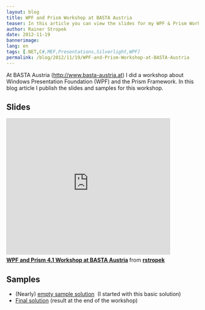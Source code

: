 ```yaml
---
layout: blog
title: WPF and Prism Workshop at BASTA Austria
teaser: In this article you can view the slides for my WPF & Prism Workshop at BASTA Austria. Additionally you can download the sample code.
author: Rainer Stropek
date: 2012-11-19
bannerimage: 
lang: en
tags: [.NET,C#,MEF,Presentations,Silverlight,WPF]
permalink: /blog/2012/11/19/WPF-and-Prism-Workshop-at-BASTA-Austria
---
```


<p>At BASTA Austria (<a href="http://www.basta-austria.at" title="Homepage of BASTA Austria" target="_blank">http://www.basta-austria.at</a>) I did a workshop about Windows Presentation Foundation (WPF) and the Prism Framework. In this blog article I publish the slides and samples for this workshop.</p><h2>Slides</h2><iframe src="http://www.slideshare.net/slideshow/embed_code/15243084" width="427" height="356" frameborder="0" marginwidth="0" marginheight="0" scrolling="no" style="border:1px solid #CCC;border-width:1px 1px 0;margin-bottom:5px" allowfullscreen="allowfullscreen" webkitallowfullscreen="webkitallowfullscreen" mozallowfullscreen="mozallowfullscreen"></iframe><div style="margin-bottom:5px" data-mce-style="margin-bottom: 5px;">
  <strong>
    <a href="http://www.slideshare.net/rstropek/prism-basta-at-2012" title="WPF and Prism 4.1 Workshop at BASTA Austria" target="_blank">WPF and Prism 4.1 Workshop at BASTA Austria</a>
  </strong> from <strong><a href="http://www.slideshare.net/rstropek" target="_blank">rstropek</a></strong></div><h2>Samples</h2><ul>
  <li>(Nearly) <a href="{{site.baseurl}}/content/Blog Assets/Code Samples/Prism41Sample_Begin.zip" title="Download empty sample solution" target="_blank">empty sample solution</a>  (I started with this basic solution)</li>
  <li>
    <a href="{{site.baseurl}}/content/Blog Assets/Code Samples/Prism41Sample_End.zip" title="Download final solution" target="_blank">Final solution</a> (result at the end of the workshop)</li>
</ul>